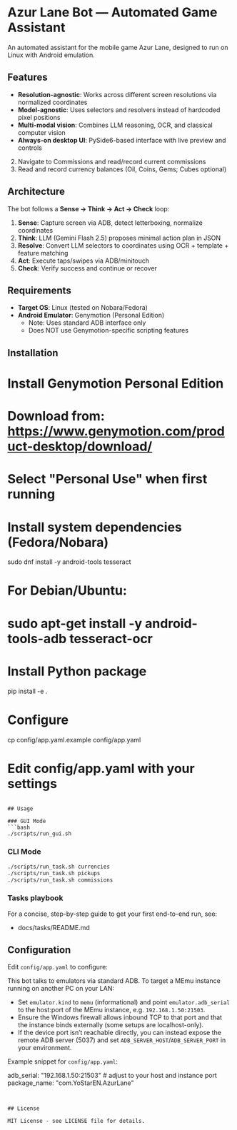 # Azur Lane Bot — Automated Game Assistant

An automated assistant for the mobile game Azur Lane, designed to run on Linux with Android emulation.

## Features

- **Resolution-agnostic**: Works across different screen resolutions via normalized coordinates
- **Model-agnostic**: Uses selectors and resolvers instead of hardcoded pixel positions
- **Multi-modal vision**: Combines LLM reasoning, OCR, and classical computer vision
- **Always-on desktop UI**: PySide6-based interface with live preview and controls
2. Navigate to Commissions and read/record current commissions  
3. Read and record currency balances (Oil, Coins, Gems; Cubes optional)

## Architecture

The bot follows a **Sense → Think → Act → Check** loop:

1. **Sense**: Capture screen via ADB, detect letterboxing, normalize coordinates
2. **Think**: LLM (Gemini Flash 2.5) proposes minimal action plan in JSON
3. **Resolve**: Convert LLM selectors to coordinates using OCR + template + feature matching
4. **Act**: Execute taps/swipes via ADB/minitouch
5. **Check**: Verify success and continue or recover

## Requirements

- **Target OS**: Linux (tested on Nobara/Fedora)
- **Android Emulator**: Genymotion (Personal Edition)
  - Note: Uses standard ADB interface only
  - Does NOT use Genymotion-specific scripting features

## Installation
# Install Genymotion Personal Edition
# Download from: https://www.genymotion.com/product-desktop/download/
# Select "Personal Use" when first running

# Install system dependencies (Fedora/Nobara)
sudo dnf install -y android-tools tesseract

# For Debian/Ubuntu:
# sudo apt-get install -y android-tools-adb tesseract-ocr

# Install Python package
pip install -e .

# Configure
cp config/app.yaml.example config/app.yaml
# Edit config/app.yaml with your settings
```

## Usage

### GUI Mode
```bash
./scripts/run_gui.sh
```

### CLI Mode
```bash
./scripts/run_task.sh currencies
./scripts/run_task.sh pickups  
./scripts/run_task.sh commissions
```

### Tasks playbook

For a concise, step-by-step guide to get your first end-to-end run, see:

- docs/tasks/README.md

## Configuration

Edit `config/app.yaml` to configure:


This bot talks to emulators via standard ADB. To target a MEmu instance running on another PC on your LAN:

- Set `emulator.kind` to `memu` (informational) and point `emulator.adb_serial` to the host:port of the MEmu instance, e.g. `192.168.1.50:21503`.
- Ensure the Windows firewall allows inbound TCP to that port and that the instance binds externally (some setups are localhost-only).
- If the device port isn’t reachable directly, you can instead expose the remote ADB server (5037) and set `ADB_SERVER_HOST`/`ADB_SERVER_PORT` in your environment.

Example snippet for `config/app.yaml`:

  adb_serial: "192.168.1.50:21503"  # adjust to your host and instance port
  package_name: "com.YoStarEN.AzurLane"
```


## License

MIT License - see LICENSE file for details.
